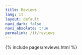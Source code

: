```yaml
---
title: Reviews
lang: it
layout: default
navi_dark: false
navi_absolute: true
permalink: /it/reviews
---
```


{% include pages/reviews.html %}
